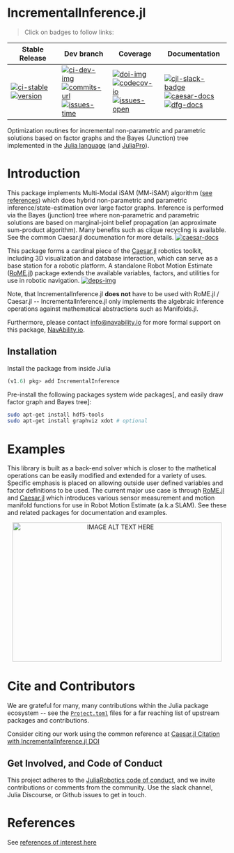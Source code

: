 # IncrementalInference.jl

> Click on badges to follow links:

| Stable Release | Dev branch | Coverage | Documentation |
|----------------|------------|----------|---------------|
| [![ci-stable][ci-stable-img]][ci-stable-url] <br> [![version][version-img]][release-url] | [![ci-dev-img]][ci-dev-url] <br> [![commits-url]][contributors-url] <br> [![issues-time]][issues-url] | [![doi-img]][doi-url] <br> [![codecov-io]][codecov-url] <br> [![issues-open]][issues-url] | [![cjl-slack-badge]][cjl-slack] <br> [![caesar-docs]][cjl-docs-url] <br> [![dfg-docs]][dfg-docs-url] |


[deps-img]: https://juliahub.com/docs/IncrementalInference/deps.svg
[deps-url]: https://juliahub.com/ui/Packages/IncrementalInference/NrVw2?t=2

[doi-img]: https://zenodo.org/badge/55802838.svg
[doi-url]: https://zenodo.org/badge/latestdoi/55802838

[ci-dev-img]: https://github.com/JuliaRobotics/IncrementalInference.jl/actions/workflows/ci.yml/badge.svg
[ci-dev-url]: https://github.com/JuliaRobotics/IncrementalInference.jl/actions/workflows/ci.yml

[travis-url]: https://travis-ci.org/JuliaRobotics/IncrementalInference.jl
[build-master]: https://travis-ci.org/JuliaRobotics/IncrementalInference.jl.svg?branch=master
[ci-stable-img]: https://github.com/JuliaRobotics/IncrementalInference.jl/actions/workflows/ci.yml/badge.svg?branch=release%2Fv0.25
[ci-stable-url]: https://github.com/JuliaRobotics/IncrementalInference.jl/actions/workflows/ci.yml

[version-img]: https://juliahub.com/docs/IncrementalInference/version.svg
[release-url]: https://github.com/JuliaRobotics/IncrementalInference.jl/releases

[codecov-io]: https://codecov.io/github/JuliaRobotics/IncrementalInference.jl/coverage.svg?branch=master
[codecov-url]: https://codecov.io/github/JuliaRobotics/IncrementalInference.jl?branch=master
[commits-url]: https://img.shields.io/github/commit-activity/y/JuliaRobotics/IncrementalInference.jl.svg?color=dark-green
[contributors-url]: https://github.com/JuliaRobotics/IncrementalInference.jl/graphs/contributors
[issues-time]: https://isitmaintained.com/badge/resolution/JuliaRobotics/IncrementalInference.jl.svg
[issues-open]: https://isitmaintained.com/badge/open/JuliaRobotics/IncrementalInference.jl.svg
[issues-url]: https://github.com/JuliaRobotics/IncrementalInference.jl/issues

[caesar-docs]: https://img.shields.io/badge/CaesarDocs-latest-blue.svg
[cjl-docs-url]: http://juliarobotics.github.io/Caesar.jl/latest/
[dfg-docs]: https://img.shields.io/badge/DFGDocs-latest-blue.svg
[dfg-docs-url]: https://juliarobotics.org/DistributedFactorGraphs.jl/latest/

[cjl-slack-badge]: https://img.shields.io/badge/Caesarjl-Slack-green.svg?style=popout
[cjl-slack]: https://join.slack.com/t/caesarjl/shared_invite/zt-ucs06bwg-y2tEbddwX1vR18MASnOLsw

Optimization routines for incremental non-parametric and parametric solutions based on factor graphs and the Bayes (Junction) tree implemented in the [Julia language](http://www.julialang.org/) (and [JuliaPro](http://www.juliacomputing.com)).


Introduction
============

This package implements Multi-Modal iSAM (MM-iSAM) algorithm ([see references](http://www.juliarobotics.org/Caesar.jl/latest/refs/literature/)) which does hybrid non-parametric and parametric inference/state-estimation over large factor graphs.  Inference is performed via the Bayes (junction) tree where non-parametric and parametric solutions are based on marginal-joint belief propagation (an approximate sum-product algorithm).  Many benefits such as clique recycling is available.  See the common Caesar.jl documenation for more details.  [![caesar-docs]][cjl-docs-url]

This package forms a cardinal piece of the [Caesar.jl](https://github.com/JuliaRobotics/Caesar.jl) robotics toolkit, including 3D visualization and database interaction, which can serve as a base station for a robotic platform. A standalone Robot Motion Estimate ([RoME.jl](https://github.com/JuliaRobotics/RoME.jl)) package extends the available variables, factors, and utilities for use in robotic navigation.  [![deps-img]][deps-url]  

Note, that IncrementalInference.jl **does not** have to be used with RoME.jl / Caesar.jl -- IncrementalInference.jl only implements the algebraic inference operations against mathematical abstractions such as Manifolds.jl. 

Furthermore, please contact info@navability.io for more formal support on this package, [NavAbility.io](https://www.navability.io). 

Installation
------------

Install the package from inside Julia
```julia
(v1.6) pkg> add IncrementalInference
```

Pre-install the following packages system wide packages[, and easily draw factor graph and Bayes tree]:
```bash
sudo apt-get install hdf5-tools
sudo apt-get install graphviz xdot # optional
```

Examples
========

This library is built as a back-end solver which is closer to the mathetical operations can be easily modified and extended for a variety of uses. Specific emphasis is placed on allowing outside user defined variables and factor definitions to be used. The current major use case is through [RoME.jl](http://github.com/JuliaRobotics/RoME.jl) and [Caesar.jl](http:///www.github.com/JuliaRobotics/Caesar.jl) which introduces various sensor measurement and motion manifold functions for use in Robot Motion Estimate (a.k.a SLAM).  See these and related packages for documentation and examples.

<p align="center">
<a href="https://vimeo.com/190052649" target="_blank"><img src="https://raw.githubusercontent.com/JuliaRobotics/IncrementalInference.jl/master/doc/images/mmfgbt.gif" alt="IMAGE ALT TEXT HERE" width="480" height="320" /></a>
</p>

Cite and Contributors
=====================

We are grateful for many, many contributions within the Julia package ecosystem -- see the [`Project.toml`](https://github.com/JuliaRobotics/Caesar.jl/blob/master/Project.toml) files for a far reaching list of upstream packages and contributions.

Consider citing our work using the common reference at [Caesar.jl Citation with IncrementalInference.jl DOI](https://github.com/JuliaRobotics/Caesar.jl#contributors)

Get Involved, and Code of Conduct
---------------------------------

This project adheres to the [JuliaRobotics code of conduct](https://github.com/JuliaRobotics/administration/blob/master/code_of_conduct.md), and we invite contributions or comments from the community.  Use the slack channel, Julia Discourse, or Github issues to get in touch.

References
==========

See [references of interest here](http://www.juliarobotics.org/Caesar.jl/latest/refs/literature/)
